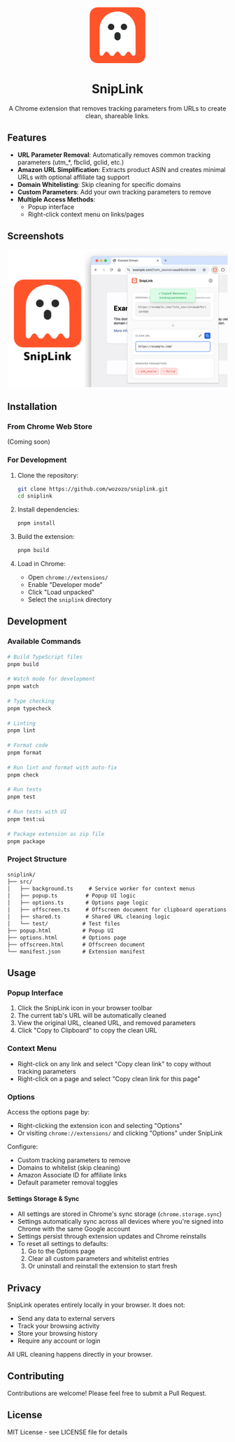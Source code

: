 <div align="center">
  <img src="src/icons/original1.png" alt="SnipLink Icon" width="128" height="128">

  # SnipLink

  A Chrome extension that removes tracking parameters from URLs to create clean, shareable links.
</div>

## Features

- **URL Parameter Removal**: Automatically removes common tracking parameters (utm_*, fbclid, gclid, etc.)
- **Amazon URL Simplification**: Extracts product ASIN and creates minimal URLs with optional affiliate tag support
- **Domain Whitelisting**: Skip cleaning for specific domains
- **Custom Parameters**: Add your own tracking parameters to remove
- **Multiple Access Methods**:
  - Popup interface
  - Right-click context menu on links/pages

## Screenshots

<img src="screenshot/screenshot.png" alt="SnipLink popup interface">

## Installation

### From Chrome Web Store
(Coming soon)

### For Development

1. Clone the repository:
   ```bash
   git clone https://github.com/wozozo/sniplink.git
   cd sniplink
   ```

2. Install dependencies:
   ```bash
   pnpm install
   ```

3. Build the extension:
   ```bash
   pnpm build
   ```

4. Load in Chrome:
   - Open `chrome://extensions/`
   - Enable "Developer mode"
   - Click "Load unpacked"
   - Select the `sniplink` directory

## Development

### Available Commands

```bash
# Build TypeScript files
pnpm build

# Watch mode for development
pnpm watch

# Type checking
pnpm typecheck

# Linting
pnpm lint

# Format code
pnpm format

# Run lint and format with auto-fix
pnpm check

# Run tests
pnpm test

# Run tests with UI
pnpm test:ui

# Package extension as zip file
pnpm package
```

### Project Structure

```
sniplink/
├── src/
│   ├── background.ts     # Service worker for context menus
│   ├── popup.ts         # Popup UI logic
│   ├── options.ts       # Options page logic
│   ├── offscreen.ts     # Offscreen document for clipboard operations
│   ├── shared.ts        # Shared URL cleaning logic
│   └── test/           # Test files
├── popup.html          # Popup UI
├── options.html        # Options page
├── offscreen.html      # Offscreen document
└── manifest.json       # Extension manifest
```

## Usage

### Popup Interface
1. Click the SnipLink icon in your browser toolbar
2. The current tab's URL will be automatically cleaned
3. View the original URL, cleaned URL, and removed parameters
4. Click "Copy to Clipboard" to copy the clean URL

### Context Menu
- Right-click on any link and select "Copy clean link" to copy without tracking parameters
- Right-click on a page and select "Copy clean link for this page"

### Options
Access the options page by:
- Right-clicking the extension icon and selecting "Options"
- Or visiting `chrome://extensions/` and clicking "Options" under SnipLink

Configure:
- Custom tracking parameters to remove
- Domains to whitelist (skip cleaning)
- Amazon Associate ID for affiliate links
- Default parameter removal toggles

#### Settings Storage & Sync
- All settings are stored in Chrome's sync storage (`chrome.storage.sync`)
- Settings automatically sync across all devices where you're signed into Chrome with the same Google account
- Settings persist through extension updates and Chrome reinstalls
- To reset all settings to defaults:
  1. Go to the Options page
  2. Clear all custom parameters and whitelist entries
  3. Or uninstall and reinstall the extension to start fresh

## Privacy

SnipLink operates entirely locally in your browser. It does not:
- Send any data to external servers
- Track your browsing activity
- Store your browsing history
- Require any account or login

All URL cleaning happens directly in your browser.

## Contributing

Contributions are welcome! Please feel free to submit a Pull Request.

## License

MIT License - see LICENSE file for details